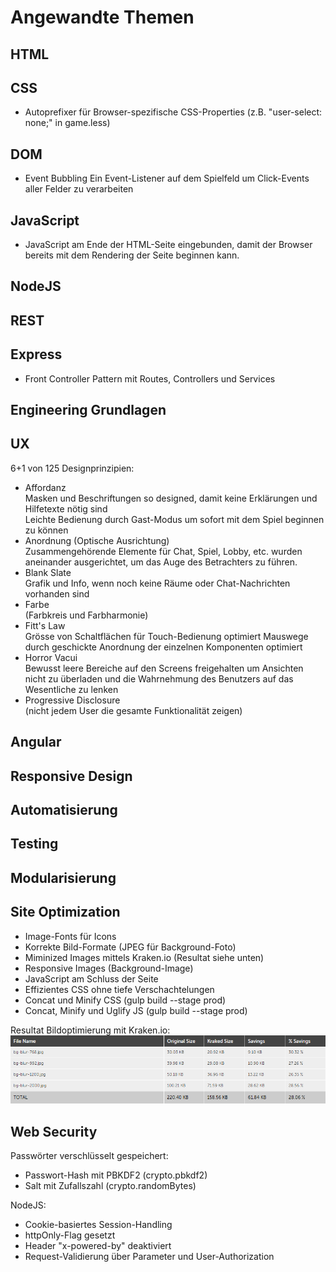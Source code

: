 # Angewandte Themen

## HTML

## CSS

- Autoprefixer für Browser-spezifische CSS-Properties (z.B. "user-select: none;" in game.less)

## DOM

- Event Bubbling
  Ein Event-Listener auf dem Spielfeld um Click-Events aller Felder zu verarbeiten

## JavaScript

- JavaScript am Ende der HTML-Seite eingebunden, damit der Browser bereits mit dem Rendering der Seite beginnen kann.

## NodeJS

## REST

## Express

- Front Controller Pattern mit Routes, Controllers und Services

## Engineering Grundlagen

## UX

6+1 von 125 Designprinzipien:

- Affordanz  
  Masken und Beschriftungen so designed, damit keine Erklärungen und Hilfetexte nötig sind  
  Leichte Bedienung durch Gast-Modus um sofort mit dem Spiel beginnen zu können
- Anordnung (Optische Ausrichtung)  
  Zusammengehörende Elemente für Chat, Spiel, Lobby, etc. wurden aneinander ausgerichtet, um das Auge des Betrachters zu führen.
- Blank Slate  
  Grafik und Info, wenn noch keine Räume oder Chat-Nachrichten vorhanden sind
- Farbe  
  (Farbkreis und Farbharmonie)
- Fitt's Law  
  Grösse von Schaltflächen für Touch-Bedienung optimiert
  Mauswege durch geschickte Anordnung der einzelnen Komponenten optimiert
- Horror Vacui  
  Bewusst leere Bereiche auf den Screens freigehalten um Ansichten nicht zu überladen und die Wahrnehmung des Benutzers auf das Wesentliche zu lenken
- Progressive Disclosure  
  (nicht jedem User die gesamte Funktionalität zeigen)

## Angular

## Responsive Design

## Automatisierung

## Testing

## Modularisierung

## Site Optimization

- Image-Fonts für Icons
- Korrekte Bild-Formate (JPEG für Background-Foto)
- Miminized Images mittels Kraken.io (Resultat siehe unten)
- Responsive Images (Background-Image)
- JavaScript am Schluss der Seite
- Effizientes CSS ohne tiefe Verschachtelungen
- Concat und Minify CSS (gulp build --stage prod)
- Concat, Minify und Uglify JS (gulp build --stage prod)

Resultat Bildoptimierung mit Kraken.io:
![Resultat kraken.io](SiteOptimization/kraken.io.png)

## Web Security

Passwörter verschlüsselt gespeichert:
- Passwort-Hash mit PBKDF2 (crypto.pbkdf2)
- Salt mit Zufallszahl (crypto.randomBytes)

NodeJS:
- Cookie-basiertes Session-Handling
- httpOnly-Flag gesetzt
- Header "x-powered-by" deaktiviert
- Request-Validierung über Parameter und User-Authorization
